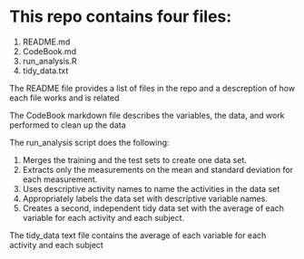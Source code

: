This repo contains four files:
===============================================================================================
1. README.md
2. CodeBook.md
3. run_analysis.R
4. tidy_data.txt

The README file provides a list of files in the repo and a descreption of how each file works and is related

The CodeBook markdown file describes the variables, the data, and work performed to clean up the data

The run_analysis script does the following:

1. Merges the training and the test sets to create one data set.
2. Extracts only the measurements on the mean and standard deviation for each measurement. 
3. Uses descriptive activity names to name the activities in the data set
4. Appropriately labels the data set with descriptive variable names. 
5. Creates a second, independent tidy data set with the average of each variable for each activity and each subject.

The tidy_data text file contains the average of each variable for each activity and each subject
